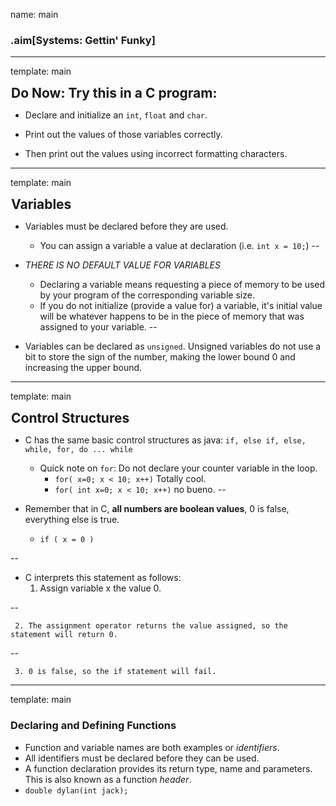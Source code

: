 name: main

### .aim[Systems: Gettin' Funky]
<style>
.aim {
font-size: .75em;
border-bottom: 1px solid lightgray;
margin: 1px;
}
.remark-inline-code {
  background-color: lightgray;
  border-radius: 3px;
  padding-left: 2px;
  padding-right: 2px;
}
h4 {
font-size: 1.5em;
margin: 1px;
}
</style>
---
template: main

#### Do Now: Try this in a C program:

* Declare and initialize an `int`, `float` and `char`.

* Print out the values of those variables correctly.

* Then print out the values using incorrect formatting characters.

---
template: main

#### Variables
* Variables must be declared before they are used.
   * You can assign a variable a value at declaration (i.e. `int x = 10;`)
--

* _THERE IS NO DEFAULT VALUE FOR VARIABLES_
  * Declaring a variable means requesting a piece of memory to be used by your program of the corresponding variable size.
  * If you do not initialize (provide a value for) a variable, it's initial value will be whatever happens to be in the piece of memory that was assigned to your variable.
--

* Variables can be declared as `unsigned`. Unsigned variables do not use a bit to store the sign of the number, making the lower bound 0 and increasing the upper bound.


---
template: main

#### Control Structures
 * C has the same basic control structures as java: `if, else if, else, while, for, do ... while`
   * Quick note on `for`: Do not declare your counter variable in the loop.
     * `for( x=0; x < 10; x++)` Totally cool.
     * `for( int x=0; x < 10; x++)` no bueno.
--

 * Remember that in C, __all numbers are boolean values__, 0 is false, everything else is true.
   * `if ( x = 0 )`

--

   * C interprets this statement as follows:
	 1. Assign variable x the value 0.

--

	 2. The assignment operator returns the value assigned, so the statement will return 0.

--

	 3. 0 is false, so the if statement will fail.

---
template: main

### Declaring and Defining Functions
  * Function and variable names are both examples or _identifiers_.
  * All identifiers must be declared before they can be used.
  * A function declaration provides its return type, name and parameters. This is also known as a function _header_.
  * `double dylan(int jack);`
